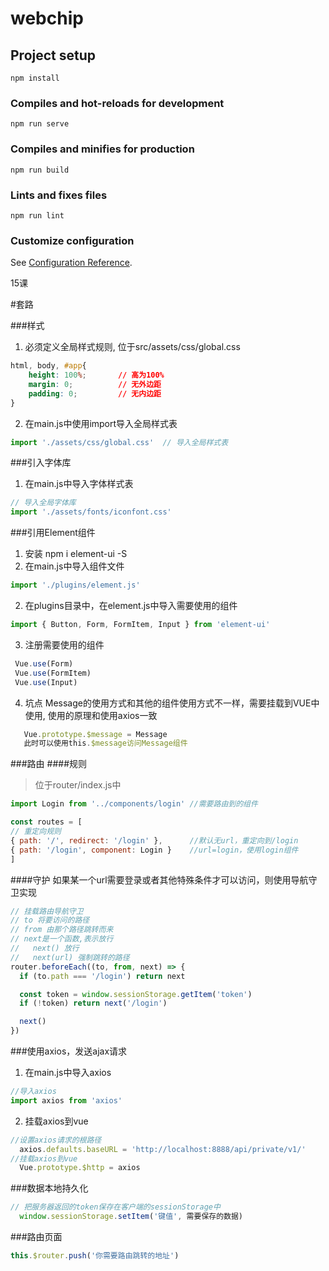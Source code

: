 # webchip

## Project setup
```
npm install
```

### Compiles and hot-reloads for development
```
npm run serve
```

### Compiles and minifies for production
```
npm run build
```

### Lints and fixes files
```
npm run lint
```

### Customize configuration
See [Configuration Reference](https://cli.vuejs.org/config/).

15课

#套路

###样式
1. 必须定义全局样式规则, 位于src/assets/css/global.css
```css
html, body, #app{
    height: 100%;       // 高为100%
    margin: 0;          // 无外边距 
    padding: 0;         // 无内边距
}
```
2. 在main.js中使用import导入全局样式表
```js
import './assets/css/global.css'  // 导入全局样式表
```

###引入字体库
1. 在main.js中导入字体样式表
```js
// 导入全局字体库
import './assets/fonts/iconfont.css'
```
###引用Element组件
1. 安装 npm i element-ui -S
2. 在main.js中导入组件文件 
```js
import './plugins/element.js'
```
2. 在plugins目录中，在element.js中导入需要使用的组件
```js
import { Button, Form, FormItem, Input } from 'element-ui'
```
3. 注册需要使用的组件
```js
 Vue.use(Form)
 Vue.use(FormItem)
 Vue.use(Input)
``` 
4. 坑点
Message的使用方式和其他的组件使用方式不一样，需要挂载到VUE中使用, 使用的原理和使用axios一致
```js
   Vue.prototype.$message = Message
   此时可以使用this.$message访问Message组件
```   

###路由
####规则
>位于router/index.js中
```js
import Login from '../components/login' //需要路由到的组件

const routes = [
// 重定向规则
{ path: '/', redirect: '/login' },      //默认无url，重定向到/login
{ path: '/login', component: Login }    //url=login，使用login组件
]
```
####守护
如果某一个url需要登录或者其他特殊条件才可以访问，则使用导航守卫实现
```js
// 挂载路由导航守卫
// to 将要访问的路径
// from 由那个路径跳转而来
// next是一个函数,表示放行
//   next() 放行
//   next(url) 强制跳转的路径
router.beforeEach((to, from, next) => {
  if (to.path === '/login') return next

  const token = window.sessionStorage.getItem('token')
  if (!token) return next('/login')

  next()
})
```


###使用axios，发送ajax请求
1. 在main.js中导入axios
```js
//导入axios
import axios from 'axios'
```
2. 挂载axios到vue
```js
//设置axios请求的根路径
  axios.defaults.baseURL = 'http://localhost:8888/api/private/v1/'
//挂载axios到vue
  Vue.prototype.$http = axios
```

###数据本地持久化
```js
// 把服务器返回的token保存在客户端的sessionStorage中
  window.sessionStorage.setItem('键值', 需要保存的数据)
```

###路由页面
```js
this.$router.push('你需要路由跳转的地址')
```
